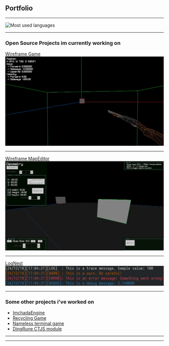 ## Portfolio

---

![Most used languages](https://github-readme-stats.vercel.app/api/top-langs/?username=leaomartelo2&layout=compact&hide=zig)


---

###  Open Source Projects im currently working on 

[Wireframe Game](https://github.com/LeaoMartelo2/wireframe_game)
<img src="images/wireframe_engine.png?raw=true"/>

---
[Wireframe MapEditor](https://github.com/LeaoMartelo2/wireframe_editor)
<img src="images/wireframe_editor.png?raw=true"/>

---
[LogNest](https://github.com/LeaoMartelo2/lognest)
<img src="images/lognest.png?raw=true"/>

---

### Some other projects i've worked on

- [ImchadaEngine](https://github.com/LeaoMartelo2/ImchadaEngine)
- [Recycling Game](https://github.com/LeaoMartelo2/recycling_game)
- [Nameless terminal game](https://github.com/LeaoMartelo2/makefile_git)
- [DingRune CTJS module](https://github.com/LeaoMartelo2/DingRune)

---




---
<!-- Remove above link if you don't want to attibute -->
